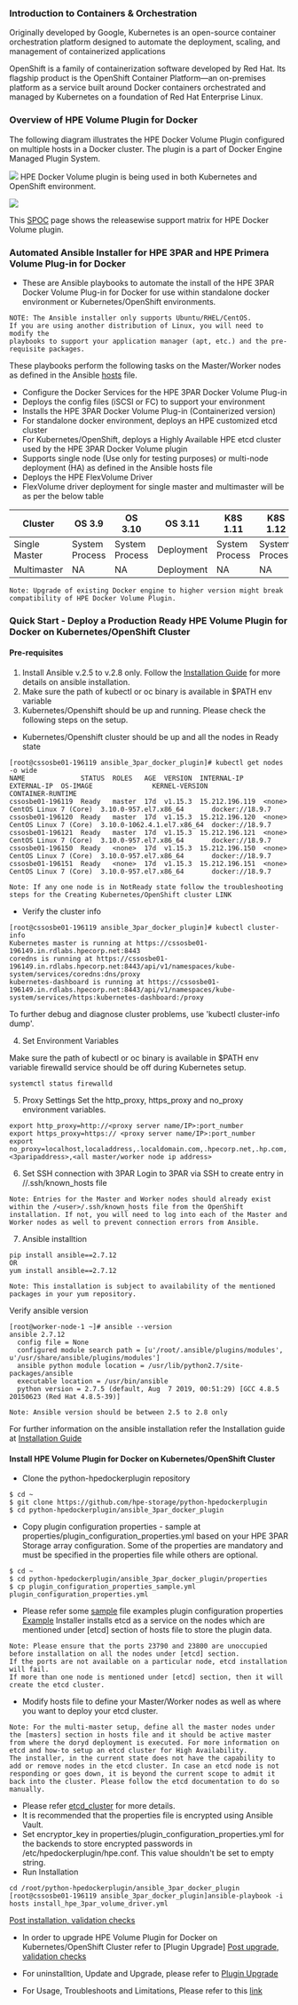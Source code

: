 ### Introduction to Containers & Orchestration
Originally developed by Google, Kubernetes is an open-source container orchestration platform designed to automate the deployment, scaling, and management of containerized applications

OpenShift is a family of containerization software developed by Red Hat. Its flagship product is the OpenShift Container Platform—an on-premises platform as a service built around Docker containers orchestrated and managed by Kubernetes on a foundation of Red Hat Enterprise Linux.

### Overview of HPE Volume Plugin for Docker 
The following diagram illustrates the HPE Docker Volume Plugin configured on multiple hosts in a Docker cluster. The plugin is a part of Docker Engine Managed Plugin System.

![](https://github.com/sonawane-shashikant/python-hpedockerplugin/blob/master/docs/img/HPE-DockerVolumePlugin-Overview.png)
HPE Docker Volume plugin is being used in both Kubernetes and  OpenShift environment.

![](https://github.com/hpe-storage/python-hpedockerplugin/blob/master/docs/img/3PAR_k8_design_diagram_75.png)

This [SPOC](https://spock.corp.int.hpe.com/spock/utility/document.aspx?docurl=Shared%20Documents/hw/3par/3par_volume_plugin_for_docker.pdf) page shows the releasewise support matrix for HPE Docker Volume plugin.

### Automated Ansible Installer for HPE 3PAR and HPE Primera Volume Plug-in for Docker

* These are Ansible playbooks to automate the install of the HPE 3PAR Docker Volume Plug-in for Docker for use within standalone docker environment or Kubernetes/OpenShift environments.
```
NOTE: The Ansible installer only supports Ubuntu/RHEL/CentOS. 
If you are using another distribution of Linux, you will need to modify the 
playbooks to support your application manager (apt, etc.) and the pre-requisite packages.
```
These playbooks perform the following tasks on the Master/Worker nodes as defined in the Ansible [hosts](https://github.com/hpe-storage/python-hpedockerplugin/blob/master/ansible_3par_docker_plugin/hosts) file.
* Configure the Docker Services for the HPE 3PAR Docker Volume Plug-in
* Deploys the config files (iSCSI or FC) to support your environment
* Installs the HPE 3PAR Docker Volume Plug-in (Containerized version)
* For standalone docker environment, deploys an HPE customized etcd cluster
* For Kubernetes/OpenShift, deploys a Highly Available HPE etcd cluster used by the HPE 3PAR Docker Volume plugin
* Supports single node (Use only for testing purposes) or multi-node deployment (HA) as defined in the Ansible hosts file 
* Deploys the HPE FlexVolume Driver
* FlexVolume driver deployment for single master and multimaster will be as per the below table

Cluster       | OS 3.9        | OS 3.10        | OS 3.11    | K8S 1.11      |  K8S 1.12     | K8S 1.13     | K8S 1.14     | K8S 1.15
------------- | ------------- | -------------  | -----------|------------   |-------------  |------------- |------------- | -------------
Single Master | System Process| System Process | Deployment | System Process| System Process| Deployment   | Deployment   | Deployment
Multimaster   | NA            | NA             |  Deployment| NA            | NA            | Deployment   | Deployment  | Deployment 
                
```
Note: Upgrade of existing Docker engine to higher version might break compatibility of HPE Docker Volume Plugin.
```
### Quick Start - Deploy a Production Ready HPE Volume Plugin for Docker on Kubernetes/OpenShift Cluster
#### Pre-requisites
                
1. Install Ansible v.2.5 to v.2.8 only. Follow the [Installation Guide](https://docs.ansible.com/ansible/latest/installation_guide/intro_installation.html) for more details on ansible installation.
2. Make sure the path of kubectl or oc binary is available in $PATH env variable
3. Kubernetes/Openshift should be up and running. Please check the following steps on the setup.
* Kubernetes/Openshift cluster should be up and all the nodes in Ready state
	                
```
[root@cssosbe01-196119 ansible_3par_docker_plugin]# kubectl get nodes -o wide
NAME              STATUS  ROLES   AGE  VERSION  INTERNAL-IP     EXTERNAL-IP  OS-IMAGE               KERNEL-VERSION              CONTAINER-RUNTIME
cssosbe01-196119  Ready   master  17d  v1.15.3  15.212.196.119  <none>       CentOS Linux 7 (Core)  3.10.0-957.el7.x86_64       docker://18.9.7
cssosbe01-196120  Ready   master  17d  v1.15.3  15.212.196.120  <none>       CentOS Linux 7 (Core)  3.10.0-1062.4.1.el7.x86_64  docker://18.9.7
cssosbe01-196121  Ready   master  17d  v1.15.3  15.212.196.121  <none>       CentOS Linux 7 (Core)  3.10.0-957.el7.x86_64       docker://18.9.7
cssosbe01-196150  Ready   <none>  17d  v1.15.3  15.212.196.150  <none>       CentOS Linux 7 (Core)  3.10.0-957.el7.x86_64       docker://18.9.7
cssosbe01-196151  Ready   <none>  17d  v1.15.3  15.212.196.151  <none>       CentOS Linux 7 (Core)  3.10.0-957.el7.x86_64       docker://18.9.7
```
```
Note: If any one node is in NotReady state follow the troubleshooting steps for the Creating Kubernetes/OpenShift cluster LINK
```
                
* Verify the cluster info

```
[root@cssosbe01-196119 ansible_3par_docker_plugin]# kubectl cluster-info
Kubernetes master is running at https://cssosbe01-196149.in.rdlabs.hpecorp.net:8443
coredns is running at https://cssosbe01-196149.in.rdlabs.hpecorp.net:8443/api/v1/namespaces/kube-system/services/coredns:dns/proxy
kubernetes-dashboard is running at https://cssosbe01-196149.in.rdlabs.hpecorp.net:8443/api/v1/namespaces/kube-system/services/https:kubernetes-dashboard:/proxy
```
To further debug and diagnose cluster problems, use 'kubectl cluster-info dump'.

4. Set Environment Variables

Make sure the path of kubectl or oc binary is available in $PATH env variable
firewalld service should be off during Kubernetes setup.
```
systemctl status firewalld
```
5. Proxy Settings
Set the http_proxy, https_proxy and no_proxy environment variables.
```
export http_proxy=http://<proxy server name/IP>:port_number
export https_proxy=https:// <proxy server name/IP>:port_number
export no_proxy=localhost,localaddress,.localdomain.com,.hpecorp.net,.hp.com,.hpcloud.net, <3paripaddress>,<all master/worker node ip address>
```
6. Set SSH connection with 3PAR
Login to 3PAR via SSH to create entry in /<user>/.ssh/known_hosts file
```
Note: Entries for the Master and Worker nodes should already exist within the /<user>/.ssh/known_hosts file from the OpenShift installation. If not, you will need to log into each of the Master and Worker nodes as well to prevent connection errors from Ansible.
```
7. Ansible installtion
```
pip install ansible==2.7.12
OR
yum install ansible==2.7.12
```
```
Note: This installation is subject to availability of the mentioned packages in your yum repository.
```
Verify ansible version
```
[root@worker-node-1 ~]# ansible --version
ansible 2.7.12
  config file = None
  configured module search path = [u'/root/.ansible/plugins/modules', u'/usr/share/ansible/plugins/modules']
  ansible python module location = /usr/lib/python2.7/site-packages/ansible
  executable location = /usr/bin/ansible
  python version = 2.7.5 (default, Aug  7 2019, 00:51:29) [GCC 4.8.5 20150623 (Red Hat 4.8.5-39)]
```
```
Note: Ansible version should be between 2.5 to 2.8 only
```
For further information on the ansible installation refer the Installation guide at [Installation Guide](https://docs.ansible.com/ansible/latest/installation_guide/intro_installation.html)

#### Install HPE Volume Plugin for Docker on Kubernetes/OpenShift Cluster
+ Clone the python-hpedockerplugin repository
```
$ cd ~
$ git clone https://github.com/hpe-storage/python-hpedockerplugin
$ cd python-hpedockerplugin/ansible_3par_docker_plugin
```
+ Copy plugin configuration properties - sample at properties/plugin_configuration_properties.yml based on your HPE 3PAR Storage array configuration. Some of the properties are mandatory and must be specified in the properties file while others are optional.
```
$ cd ~
$ cd python-hpedockerplugin/ansible_3par_docker_plugin/properties
$ cp plugin_configuration_properties_sample.yml plugin_configuration_properties.yml
```
+ Please refer some [sample](https://github.com/hpe-storage/python-hpedockerplugin/blob/master/ansible_3par_docker_plugin/properties/plugin_configuration_properties_sample.yml) file examples plugin configuration properties 
[Example](https://github.com/sonawane-shashikant/python-hpedockerplugin/tree/master/docs/img/Example_Plugin_Configuration_yaml.png)
Installer installs etcd as a service on the nodes which are mentioned under [etcd] section of hosts file to store the plugin data.
```
Note: Please ensure that the ports 23790 and 23800 are unoccupied before installation on all the nodes under [etcd] section. 
If the ports are not available on a particular node, etcd installation will fail.
If more than one node is mentioned under [etcd] section, then it will create the etcd cluster.
```
+ Modify hosts file to define your Master/Worker nodes as well as where you want to deploy your etcd cluster.
```
Note: For the multi-master setup, define all the master nodes under the [masters] section in hosts file and it should be active master from where the doryd deployment is executed. For more information on etcd and how-to setup an etcd cluster for High Availability.
The installer, in the current state does not have the capability to add or remove nodes in the etcd cluster. In case an etcd node is not responding or goes down, it is beyond the current scope to admit it back into the cluster. Please follow the etcd documentation to do so manually.
```
+ Please refer [etcd_cluster](https://github.com/hpe-storage/python-hpedockerplugin/blob/master/docs/advanced/etcd_cluster_setup.md) for more details.
+ It is recommended that the properties file is encrypted using Ansible Vault.
+ Set encryptor_key in properties/plugin_configuration_properties.yml for the backends to store encrypted passwords in /etc/hpedockerplugin/hpe.conf. This value shouldn't be set to empty string.
+ Run Installation
```
cd /root/python-hpedockerplugin/ansible_3par_docker_plugin
[root@cssosbe01-196119 ansible_3par_docker_plugin]ansible-playbook -i hosts install_hpe_3par_volume_driver.yml
```
[Post installation, validation checks](https://github.com/hpe-storage/python-hpedockerplugin/blob/master/docs/PostInstallation_checks.md)
+ In order to upgrade HPE Volume Plugin for Docker on Kubernetes/OpenShift Cluster refer to [Plugin Upgrade]
[Post upgrade, validation checks](https://github.com/hpe-storage/python-hpedockerplugin/blob/master/docs/PostInstallation_checks.md)

+ For uninstalltion, Update and Upgrade, please refer to [Plugin Upgrade](https://github.com/sonawane-shashikant/python-hpedockerplugin/blob/master/Uninstall_Update_Upgade.md)
+ For Usage, Troubleshoots and Limitations, Please refer to this [link](https://github.com/sonawane-shashikant/python-hpedockerplugin/blob/master/docs/Usage_Troubleshoot_Limitations.md)
